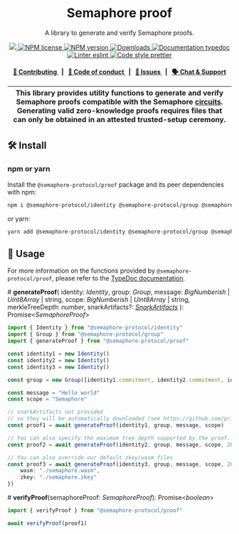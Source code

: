 <p align="center">
    <h1 align="center">
        Semaphore proof
    </h1>
    <p align="center">A library to generate and verify Semaphore proofs.</p>
</p>

<p align="center">
    <a href="https://github.com/semaphore-protocol">
        <img src="https://img.shields.io/badge/project-Semaphore-blue.svg?style=flat-square">
    </a>
    <a href="https://github.com/semaphore-protocol/semaphore/blob/main/LICENSE">
        <img alt="NPM license" src="https://img.shields.io/npm/l/%40semaphore-protocol%2Fproof?style=flat-square">
    </a>
    <a href="https://www.npmjs.com/package/@semaphore-protocol/proof">
        <img alt="NPM version" src="https://img.shields.io/npm/v/@semaphore-protocol/proof?style=flat-square" />
    </a>
    <a href="https://npmjs.org/package/@semaphore-protocol/proof">
        <img alt="Downloads" src="https://img.shields.io/npm/dm/@semaphore-protocol/proof.svg?style=flat-square" />
    </a>
    <a href="https://js.semaphore.pse.dev/modules/_semaphore_protocol_proof">
        <img alt="Documentation typedoc" src="https://img.shields.io/badge/docs-typedoc-744C7C?style=flat-square">
    </a>
    <a href="https://eslint.org/">
        <img alt="Linter eslint" src="https://img.shields.io/badge/linter-eslint-8080f2?style=flat-square&logo=eslint" />
    </a>
    <a href="https://prettier.io/">
        <img alt="Code style prettier" src="https://img.shields.io/badge/code%20style-prettier-f8bc45?style=flat-square&logo=prettier" />
    </a>
</p>

<div align="center">
    <h4>
        <a href="https://github.com/semaphore-protocol/semaphore/blob/main/CONTRIBUTING.md">
            👥 Contributing
        </a>
        <span>&nbsp;&nbsp;|&nbsp;&nbsp;</span>
        <a href="https://github.com/semaphore-protocol/semaphore/blob/main/CODE_OF_CONDUCT.md">
            🤝 Code of conduct
        </a>
        <span>&nbsp;&nbsp;|&nbsp;&nbsp;</span>
        <a href="https://github.com/semaphore-protocol/semaphore/contribute">
            🔎 Issues
        </a>
        <span>&nbsp;&nbsp;|&nbsp;&nbsp;</span>
        <a href="https://semaphore.pse.dev/discord">
            🗣️ Chat &amp; Support
        </a>
    </h4>
</div>

| This library provides utility functions to generate and verify Semaphore proofs compatible with the Semaphore [circuits](https://github.com/semaphore-protocol/semaphore/tree/main/circuits). Generating valid zero-knowledge proofs requires files that can only be obtained in an attested trusted-setup ceremony. |
| -------------------------------------------------------------------------------------------------------------------------------------------------------------------------------------------------------------------------------------------------------------------------------------------------------------------- |

## 🛠 Install

### npm or yarn

Install the `@semaphore-protocol/proof` package and its peer dependencies with npm:

```bash
npm i @semaphore-protocol/identity @semaphore-protocol/group @semaphore-protocol/proof
```

or yarn:

```bash
yarn add @semaphore-protocol/identity @semaphore-protocol/group @semaphore-protocol/proof
```

## 📜 Usage

For more information on the functions provided by `@semaphore-protocol/proof`, please refer to the [TypeDoc documentation](https://js.semaphore.pse.dev/modules/_semaphore_protocol_proof).

\# **generateProof**(
identity: _Identity_,
group: _Group_,
message: _BigNumberish_ | _Uint8Array_ | string,
scope: _BigNumberish_ | _Uint8Array_ | string,
merkleTreeDepth: _number_,
snarkArtifacts?: [_SnarkArtifacts_](https://github.com/privacy-scaling-explorations/zk-kit/blob/88acdc6d8fa5f3f2a8ecd1e1a0140244b970c551/packages/utils/src/types/index.ts#L46)
): Promise\<_SemaphoreProof_>

```typescript
import { Identity } from "@semaphore-protocol/identity"
import { Group } from "@semaphore-protocol/group"
import { generateProof } from "@semaphore-protocol/proof"

const identity1 = new Identity()
const identity2 = new Identity()
const identity3 = new Identity()

const group = new Group([identity1.commitment, identity2.commitment, identity3.commitment])

const message = "Hello world"
const scope = "Semaphore"

// snarkArtifacts not provided
// so they will be automatically downloaded (see https://github.com/privacy-scaling-explorations/snark-artifacts)
const proof1 = await generateProof(identity1, group, message, scope)

// You can also specify the maximum tree depth supported by the proof.
const proof2 = await generateProof(identity2, group, message, scope, 20)

// You can also override our default zkey/wasm files
const proof3 = await generateProof(identity3, group, message, scope, 20, {
    wasm: "./semaphore.wasm",
    zkey: "./semaphore.zkey"
})
```

\# **verifyProof**(semaphoreProof: _SemaphoreProof_): Promise\<_boolean_>

```typescript
import { verifyProof } from "@semaphore-protocol/proof"

await verifyProof(proof1)
```
